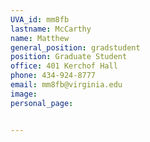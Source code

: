 ```yaml
---
UVA_id: mm8fb
lastname: McCarthy
name: Matthew
general_position: gradstudent
position: Graduate Student
office: 401 Kerchof Hall
phone: 434-924-8777
email: mm8fb@virginia.edu
image:
personal_page:


---
```

